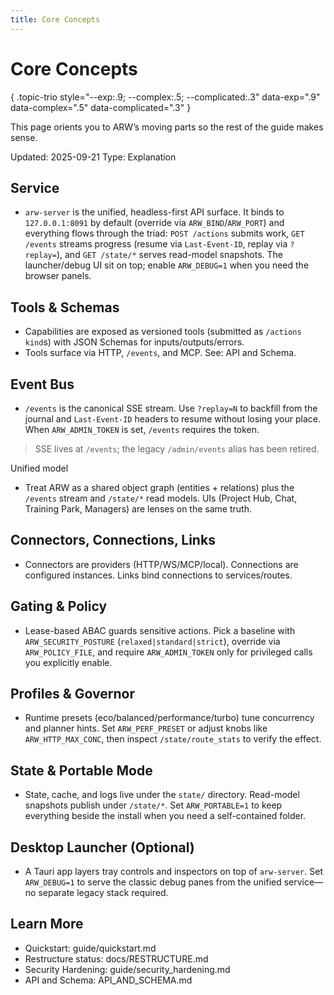 ```yaml
---
title: Core Concepts
---
```


# Core Concepts
{ .topic-trio style="--exp:.9; --complex:.5; --complicated:.3" data-exp=".9" data-complex=".5" data-complicated=".3" }

This page orients you to ARW’s moving parts so the rest of the guide makes sense.

Updated: 2025-09-21
Type: Explanation

## Service
- `arw-server` is the unified, headless-first API surface. It binds to `127.0.0.1:8091` by default (override via `ARW_BIND`/`ARW_PORT`) and everything flows through the triad: `POST /actions` submits work, `GET /events` streams progress (resume via `Last-Event-ID`, replay via `?replay=`), and `GET /state/*` serves read-model snapshots. The launcher/debug UI sit on top; enable `ARW_DEBUG=1` when you need the browser panels.

## Tools & Schemas
- Capabilities are exposed as versioned tools (submitted as `/actions` `kind`s) with JSON Schemas for inputs/outputs/errors.
- Tools surface via HTTP, `/events`, and MCP. See: API and Schema.

## Event Bus
- `/events` is the canonical SSE stream. Use `?replay=N` to backfill from the journal and `Last-Event-ID` headers to resume without losing your place. When `ARW_ADMIN_TOKEN` is set, `/events` requires the token.

> SSE lives at `/events`; the legacy `/admin/events` alias has been retired.

Unified model
- Treat ARW as a shared object graph (entities + relations) plus the `/events` stream and `/state/*` read models. UIs (Project Hub, Chat, Training Park, Managers) are lenses on the same truth.

## Connectors, Connections, Links
- Connectors are providers (HTTP/WS/MCP/local). Connections are configured instances. Links bind connections to services/routes.

## Gating & Policy
- Lease-based ABAC guards sensitive actions. Pick a baseline with `ARW_SECURITY_POSTURE` (`relaxed|standard|strict`), override via `ARW_POLICY_FILE`, and require `ARW_ADMIN_TOKEN` only for privileged calls you explicitly enable.

## Profiles & Governor
- Runtime presets (eco/balanced/performance/turbo) tune concurrency and planner hints. Set `ARW_PERF_PRESET` or adjust knobs like `ARW_HTTP_MAX_CONC`, then inspect `/state/route_stats` to verify the effect.

## State & Portable Mode
- State, cache, and logs live under the `state/` directory. Read-model snapshots publish under `/state/*`. Set `ARW_PORTABLE=1` to keep everything beside the install when you need a self-contained folder.

## Desktop Launcher (Optional)
- A Tauri app layers tray controls and inspectors on top of `arw-server`. Set `ARW_DEBUG=1` to serve the classic debug panes from the unified service—no separate legacy stack required.

## Learn More
- Quickstart: guide/quickstart.md
- Restructure status: docs/RESTRUCTURE.md
- Security Hardening: guide/security_hardening.md
- API and Schema: API_AND_SCHEMA.md
